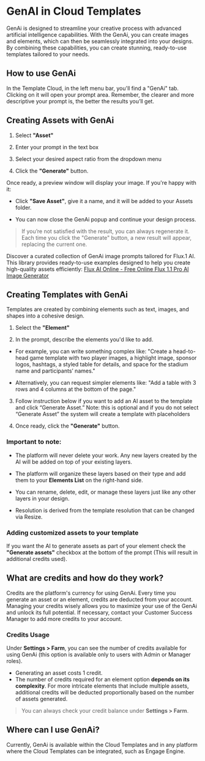 # GenAI in Cloud Templates

GenAi is designed to streamline your creative process with advanced artificial intelligence capabilities. With the GenAi, you can create images and elements, which can then be seamlessly integrated into your designs. By combining these capabilities, you can create stunning, ready-to-use templates tailored to your needs.

## How to use GenAi

In the Template Cloud, in the left menu bar, you'll find a "GenAi" tab. Clicking on it will open your prompt area. Remember, the clearer and more descriptive your prompt is, the better the results you’ll get.

## Creating Assets with GenAi

1. Select  **"Asset"**

2. Enter your prompt in the text box

3. Select your desired aspect ratio from the dropdown menu

4. Click the **"Generate"** button.

Once ready, a preview window will display your image. If you're happy with it:

* Click **"Save Asset"**, give it a name, and it will be added to your Assets folder.

* You can now close the GenAi popup and continue your design process.

> If you’re not satisfied with the result, you can always regenerate it. Each time you click the "Generate" button, a new result will appear, replacing the current one.

Discover a curated collection of GenAi image prompts tailored for Flux.1 AI. This library provides ready-to-use examples designed to help you create high-quality assets efficiently: [Flux AI Online - Free Online Flux 1.1 Pro AI Image Generator](https://fluxproweb.com/flux-prompt-explore/) 

## Creating Templates with GenAi

Templates are created by combining elements such as text, images, and shapes into a cohesive design.

1. Select the **"Element"**

2. In the prompt, describe the elements you'd like to add.

* For example, you can write something complex like:
"Create a head-to-head game template with two player images, a highlight image, sponsor logos, hashtags, a styled table for details, and space for the stadium name and participants’ names."

* Alternatively, you can request simpler elements like:
"Add a table with 3 rows and 4 columns at the bottom of the page."

3. Follow instruction below if you want to add an AI asset to the template and click “Generate Asset.” Note: this is optional and if you do not select “Generate Asset” the system will create a template with placeholders

4. Once ready, click the **"Generate"** button.

### Important to note:

* The platform will never delete your work. Any new layers created by the AI will be added on top of your existing layers.

* The platform will organize these layers based on their type and add them to your **Elements List** on the right-hand side.

* You can rename, delete, edit, or manage these layers just like any other layers in your design.

* Resolution is derived from the template resolution that can be changed via Resize.

### Adding customized assets to your template

If you want the AI to generate assets as part of your element check the **"Generate assets"** checkbox at the bottom of the prompt (This will result in additional credits used).

## What are credits and how do they work?

Credits are the platform's currency for using GenAi. Every time you generate an asset or an element, credits are deducted from your account. Managing your credits wisely allows you to maximize your use of the GenAi and unlock its full potential. If necessary, contact your Customer Success Manager to add more credits to your account. 

### Credits Usage

Under **Settings > Farm**, you can see the number of credits available for using GenAi (this option is available only to users with Admin or Manager roles).

* Generating an asset costs 1 credit.
* The number of credits required for an element option **depends on its complexity**. For more intricate elements that include multiple assets, additional credits will be deducted proportionally based on the number of assets generated.

> You can always check your credit balance under **Settings > Farm**.

## Where can I use GenAi?

Currently, GenAi is available within the Cloud Templates and in any platform where the Cloud Templates can be integrated, such as Engage Engine.


